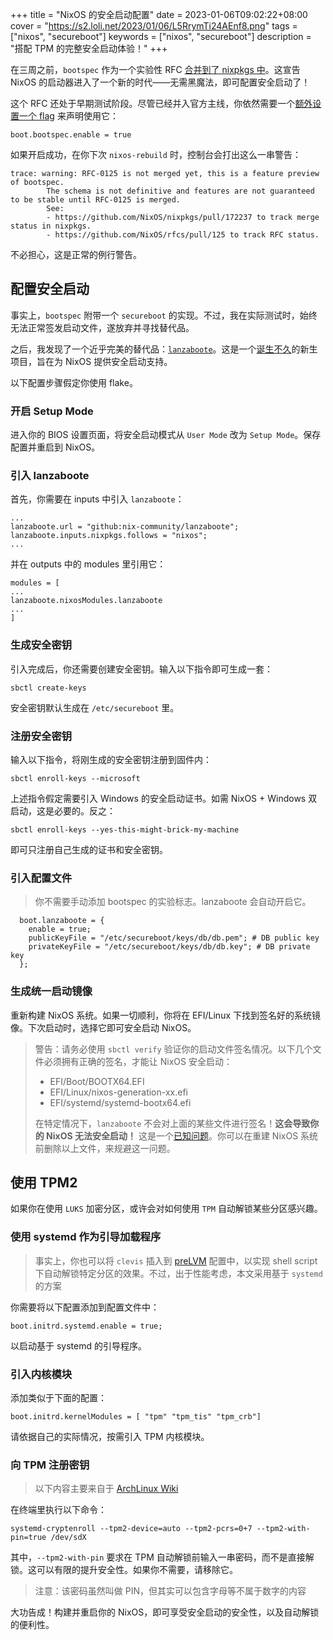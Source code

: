 +++
title = "NixOS 的安全启动配置"
date = 2023-01-06T09:02:22+08:00
cover = "https://s2.loli.net/2023/01/06/L5RrymTi24AEnf8.png"
tags = ["nixos", "secureboot"]
keywords = ["nixos", "secureboot"]
description = "搭配 TPM 的完整安全启动体验！"
+++

在三周之前，`bootspec` 作为一个实验性 RFC [合并到了 nixpkgs 中](https://github.com/NixOS/nixpkgs/pull/172237/)。这宣告 NixOS 的启动器进入了一个新的时代——无需黑魔法，即可配置安全启动了！

这个 RFC 还处于早期测试阶段。尽管已经并入官方主线，你依然需要一个[额外设置一个 flag](https://github.com/NixOS/nixpkgs/pull/172237/files#diff-a44165d56783b4b5ce64115fcab496a6513d177ec9c2c6172cb9abc2a9fdced1) 来声明使用它：

```shell
boot.bootspec.enable = true
```

如果开启成功，在你下次 `nixos-rebuild` 时，控制台会打出这么一串警告：

```shell
trace: warning: RFC-0125 is not merged yet, this is a feature preview of bootspec.
        The schema is not definitive and features are not guaranteed to be stable until RFC-0125 is merged.
        See:
        - https://github.com/NixOS/nixpkgs/pull/172237 to track merge status in nixpkgs.
        - https://github.com/NixOS/rfcs/pull/125 to track RFC status.

```

不必担心，这是正常的例行警告。

## 配置安全启动

事实上，`bootspec` 附带一个 `secureboot` 的实现。不过，我在实际测试时，始终无法正常签发启动文件，遂放弃并寻找替代品。

之后，我发现了一个近乎完美的替代品：[`lanzaboote`](https://github.com/nix-community/lanzaboote)。这是一个[诞生不久](https://github.com/nix-community/lanzaboote/commit/cd39fd3a6b016a6e28dca8df4fdfa319cdda2703)的新生项目，旨在为 NixOS 提供安全启动支持。

以下配置步骤假定你使用 flake。

### 开启 Setup Mode

进入你的 BIOS 设置页面，将安全启动模式从 `User Mode` 改为 `Setup Mode`。保存配置并重启到 NixOS。

### 引入 lanzaboote

首先，你需要在 inputs 中引入 `lanzaboote`：

```shell
...
lanzaboote.url = "github:nix-community/lanzaboote";
lanzaboote.inputs.nixpkgs.follows = "nixos";
...
```

并在 outputs 中的 modules 里引用它：

```shell
modules = [
...
lanzaboote.nixosModules.lanzaboote
...
]
```

### 生成安全密钥

引入完成后，你还需要创建安全密钥。输入以下指令即可生成一套：

```shell
sbctl create-keys
```

安全密钥默认生成在 `/etc/secureboot` 里。

### 注册安全密钥

输入以下指令，将刚生成的安全密钥注册到固件内：

```shell
sbctl enroll-keys --microsoft
```

上述指令假定需要引入 Windows 的安全启动证书。如需 NixOS + Windows 双启动，这是必要的。反之：

```shell
sbctl enroll-keys --yes-this-might-brick-my-machine
```

即可只注册自己生成的证书和安全密钥。

### 引入配置文件

> 你不需要手动添加 bootspec 的实验标志。lanzaboote 会自动开启它。

```shell
  boot.lanzaboote = {
    enable = true;
    publicKeyFile = "/etc/secureboot/keys/db/db.pem"; # DB public key
    privateKeyFile = "/etc/secureboot/keys/db/db.key"; # DB private key
  };
```

### 生成统一启动镜像

重新构建 NixOS 系统。如果一切顺利，你将在 EFI/Linux 下找到签名好的系统镜像。下次启动时，选择它即可安全启动 NixOS。

> 警告：请务必使用 `sbctl verify` 验证你的启动文件签名情况。以下几个文件必须拥有正确的签名，才能让 NixOS 安全启动：
>
> - EFI/Boot/BOOTX64.EFI
> - EFI/Linux/nixos-generation-xx.efi
> - EFI/systemd/systemd-bootx64.efi
>
> 在特定情况下，`lanzaboote` 不会对上面的某些文件进行签名！**这会导致你的 NixOS 无法安全启动！** 这是一个[已知问题](https://github.com/nix-community/lanzaboote/issues/39)。你可以在重建 NixOS 系统前删除以上文件，来规避这一问题。

## 使用 TPM2

如果你在使用 `LUKS` 加密分区，或许会对如何使用 `TPM` 自动解锁某些分区感兴趣。

### 使用 systemd 作为引导加载程序

> 事实上，你也可以将 `clevis` 插入到 [preLVM](https://search.nixos.org/options?channel=unstable&show=boot.initrd.preLVMCommands&from=0&size=50&sort=relevance&type=packages&query=preLVM) 配置中，以实现 shell script 下自动解锁特定分区的效果。不过，出于性能考虑，本文采用基于 `systemd` 的方案

你需要将以下配置添加到配置文件中：

```shell
boot.initrd.systemd.enable = true;
```

以启动基于 systemd 的引导程序。

### 引入内核模块

添加类似于下面的配置：

```shell
boot.initrd.kernelModules = [ "tpm" "tpm_tis" "tpm_crb"]
```

请依据自己的实际情况，按需引入 TPM 内核模块。

### 向 TPM 注册密钥

> 以下内容主要来自于 [ArchLinux Wiki](https://wiki.archlinux.org/title/TPM)

在终端里执行以下命令：

```
systemd-cryptenroll --tpm2-device=auto --tpm2-pcrs=0+7 --tpm2-with-pin=true /dev/sdX
```

其中，`--tpm2-with-pin` 要求在 TPM 自动解锁前输入一串密码，而不是直接解锁。这可以有限的提升安全性。如果你不需要，请移除它。

> 注意：该密码虽然叫做 PIN，但其实可以包含字母等不属于数字的内容

大功告成！构建并重启你的 NixOS，即可享受安全启动的安全性，以及自动解锁的便利性。
